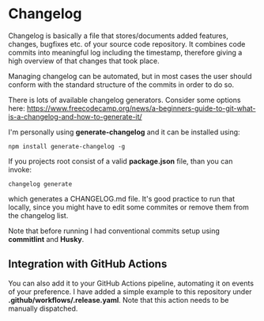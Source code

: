 # Changelog

Changelog is basically a file that stores/documents added features, changes, bugfixes etc. of your source code repository.
It combines code commits into meaningful log including the timestamp, therefore giving a high overview of that changes that took place.

Managing changelog can be automated, but in most cases the user should conform with the standard structure of the commits in order to do so.

There is lots of available changelog generators. Consider some options here: https://www.freecodecamp.org/news/a-beginners-guide-to-git-what-is-a-changelog-and-how-to-generate-it/

I'm personally using **generate-changelog** and it can be installed using:

	npm install generate-changelog -g 

If you projects root consist of a valid **package.json** file, than you can invoke:

	changelog generate

which generates a CHANGELOG.md file. It's good practice to run that locally, since you might have to edit some commites or remove them from the changelog list.

Note that before running I had conventional commits setup using **commitlint** and **Husky**.

## Integration with GitHub Actions

You can also add it to your GitHub Actions pipeline, automating it on events of your preference.
I have added a simple example to this repository under **.github/workflows/.release.yaml**. 
Note that this action needs to be manually dispatched.
